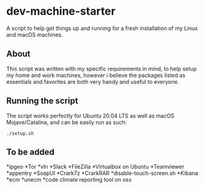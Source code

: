 # dev-machine-starter

A script to help get things up and running for a fresh installation of my Linux and macOS machines.

## About

This script was written with my specific requirements in mind, to help setup my home and work machines, however i believe the packages listed as essentials and favorites are both very handy and useful to everyone.

## Running the script

The script works perfectly for Ubuntu 20.04 LTS as well as macOS Mojave/Catalina, and can be easily run as such:

```
./setup.sh
```

## To be added

*ipgeo
*Tor
*vln
*Slack
*FileZilla
*Virtualbox on Ubuntu
*Teamviewer
*appentry
*SoapUI
*Crark7z
*CrarkRAR
*disable-touch-screen.sh
*Kibana
*ecm
*unecm
*code climate reporting tool on osx
